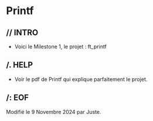 # Printf

## // INTRO

* Voici le Milestone 1, le projet : ft_printf 

## /. HELP

* Voir le pdf de Printf qui explique parfaitement le projet.

##	/: EOF

Modifié le 9 Novembre 2024 par Juste.<br>
